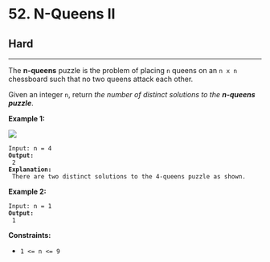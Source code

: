 # 52. N-Queens II

## Hard

***

The **n-queens** puzzle is the problem of placing `n` queens on an `n x n` chessboard such that no two queens attack each other.

Given an integer `n`, return _the number of distinct solutions to the **n-queens puzzle**_.

&#x20;

**Example 1:**

![](https://assets.leetcode.com/uploads/2020/11/13/queens.jpg)

<pre><code>Input: n = 4
<strong>Output:
</strong> 2
<strong>Explanation:
</strong> There are two distinct solutions to the 4-queens puzzle as shown.</code></pre>

**Example 2:**

<pre><code>Input: n = 1
<strong>Output:
</strong> 1</code></pre>

&#x20;

**Constraints:**

* `1 <= n <= 9`

